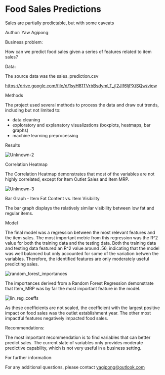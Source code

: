 # Food Sales Predictions

Sales are partially predictable, but with some caveats

Author: Yaw Agipong

Business problem:

How can we predict food sales given a series of features related to item sales?

Data:

The source data was the sales_prediction.csv 

https://drive.google.com/file/d/1syH81TVrbBsdymLT_jl2JIf6IjPXtSQw/view

Methods

The project used several methods to process the data and draw out trends, including but not limited to:
- data cleaning
- exploratory and explanatory visualizations (boxplots, heatmaps, bar graphs)
- machine learning preprocessing

Results

![Unknown-2](https://user-images.githubusercontent.com/105327648/202651232-40abc3be-44b1-45f5-a8fb-f6672418c329.png)

Correlation Heatmap

The Correlation Heatmap demonstrates that most of the variables are not highly correlated, except for Item Outlet Sales and Item MRP.

![Unknown-3](https://user-images.githubusercontent.com/105327648/202651676-bc982c2b-39de-411d-a2fb-05667bef65e8.png)

Bar Graph - Item Fat Content vs. Item Visibility

The bar graph displays the relatively similar visibility between low fat and regular items.

Model

The final model was a regression between the most relevant features and the item sales. The most important metric from this regression was the R^2 value for both the training data and the testing data. Both the training data and testing data featured an R^2 value around .56, indicating that the model was well balanced but only accounted for some of the variation betwen the variables. Therefore, the identified features are only moderately useful predicting sales.

![random_forest_importances](https://user-images.githubusercontent.com/105327648/221492422-5182b6c7-ea59-4b04-9684-4341ba170125.png)

The importances derived from a Random Forest Regression demonstrate that Item_MRP was by far the most important feature in the model.


![lin_reg_coeffs](https://user-images.githubusercontent.com/105327648/221492609-0c6efe92-53bd-4c3f-90b7-20f9d56c9928.png)

As these coefficients are not scaled, the coefficient with the largest positive impact on food sales was the outlet establishment year. The other most impactful features negatively impacted food sales.

Recommendations:

The most important recommendation is to find variables that can better predict sales. The current slate of variables only provides moderate predictive capability, which is not very useful in a business setting.

For further information

For any additional questions, please contact yagipong@outlook.com

